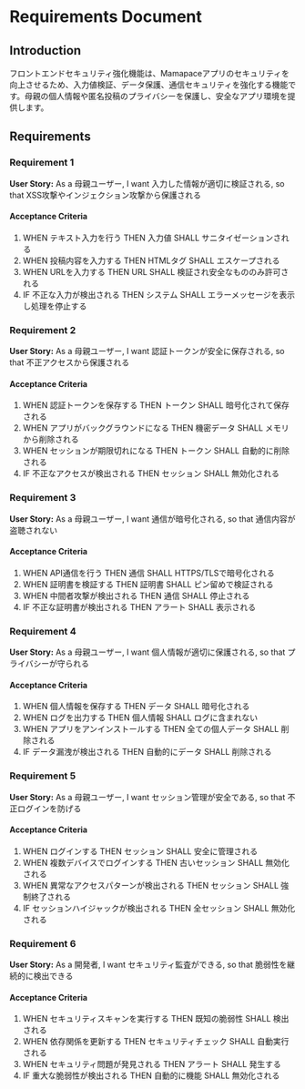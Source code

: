 # Requirements Document

## Introduction

フロントエンドセキュリティ強化機能は、Mamapaceアプリのセキュリティを向上させるため、入力値検証、データ保護、通信セキュリティを強化する機能です。母親の個人情報や匿名投稿のプライバシーを保護し、安全なアプリ環境を提供します。

## Requirements

### Requirement 1

**User Story:** As a 母親ユーザー, I want 入力した情報が適切に検証される, so that XSS攻撃やインジェクション攻撃から保護される

#### Acceptance Criteria

1. WHEN テキスト入力を行う THEN 入力値 SHALL サニタイゼーションされる
2. WHEN 投稿内容を入力する THEN HTMLタグ SHALL エスケープされる
3. WHEN URLを入力する THEN URL SHALL 検証され安全なもののみ許可される
4. IF 不正な入力が検出される THEN システム SHALL エラーメッセージを表示し処理を停止する

### Requirement 2

**User Story:** As a 母親ユーザー, I want 認証トークンが安全に保存される, so that 不正アクセスから保護される

#### Acceptance Criteria

1. WHEN 認証トークンを保存する THEN トークン SHALL 暗号化されて保存される
2. WHEN アプリがバックグラウンドになる THEN 機密データ SHALL メモリから削除される
3. WHEN セッションが期限切れになる THEN トークン SHALL 自動的に削除される
4. IF 不正なアクセスが検出される THEN セッション SHALL 無効化される

### Requirement 3

**User Story:** As a 母親ユーザー, I want 通信が暗号化される, so that 通信内容が盗聴されない

#### Acceptance Criteria

1. WHEN API通信を行う THEN 通信 SHALL HTTPS/TLSで暗号化される
2. WHEN 証明書を検証する THEN 証明書 SHALL ピン留めで検証される
3. WHEN 中間者攻撃が検出される THEN 通信 SHALL 停止される
4. IF 不正な証明書が検出される THEN アラート SHALL 表示される

### Requirement 4

**User Story:** As a 母親ユーザー, I want 個人情報が適切に保護される, so that プライバシーが守られる

#### Acceptance Criteria

1. WHEN 個人情報を保存する THEN データ SHALL 暗号化される
2. WHEN ログを出力する THEN 個人情報 SHALL ログに含まれない
3. WHEN アプリをアンインストールする THEN 全ての個人データ SHALL 削除される
4. IF データ漏洩が検出される THEN 自動的にデータ SHALL 削除される

### Requirement 5

**User Story:** As a 母親ユーザー, I want セッション管理が安全である, so that 不正ログインを防げる

#### Acceptance Criteria

1. WHEN ログインする THEN セッション SHALL 安全に管理される
2. WHEN 複数デバイスでログインする THEN 古いセッション SHALL 無効化される
3. WHEN 異常なアクセスパターンが検出される THEN セッション SHALL 強制終了される
4. IF セッションハイジャックが検出される THEN 全セッション SHALL 無効化される

### Requirement 6

**User Story:** As a 開発者, I want セキュリティ監査ができる, so that 脆弱性を継続的に検出できる

#### Acceptance Criteria

1. WHEN セキュリティスキャンを実行する THEN 既知の脆弱性 SHALL 検出される
2. WHEN 依存関係を更新する THEN セキュリティチェック SHALL 自動実行される
3. WHEN セキュリティ問題が発見される THEN アラート SHALL 発生する
4. IF 重大な脆弱性が検出される THEN 自動的に機能 SHALL 無効化される